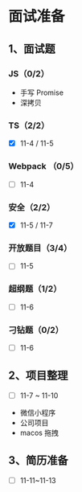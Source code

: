 # 面试准备

## 1、面试题

### JS（0/2）

- 手写 Promise
- 深拷贝

### TS（2/2）

- [x] 11-4 / 11-5

### Webpack （0/5）

- [ ] 11-4

### 安全（2/2）

- [x] 11-5 / 11-7

### 开放题目（3/4）

- [ ] 11-5

### 超纲题（1/2）

- [ ] 11-6

### 刁钻题（0/2）

- [ ] 11-6

## 2、项目整理

- [ ] 11-7 ~ 11-10

- 微信小程序
- 公司项目
- macos 拖拽

## 3、简历准备

- [ ] 11-11~11-13
